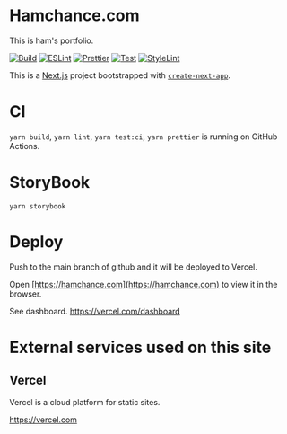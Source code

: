 # Hamchance.com

This is ham's portfolio.

[![Build](https://github.com/ham0215/hamchance/actions/workflows/build.yml/badge.svg)](https://github.com/ham0215/hamchance/actions/workflows/build.yml)
[![ESLint](https://github.com/ham0215/hamchance/actions/workflows/eslint.yml/badge.svg)](https://github.com/ham0215/hamchance/actions/workflows/eslint.yml)
[![Prettier](https://github.com/ham0215/hamchance/actions/workflows/prettier.yml/badge.svg)](https://github.com/ham0215/hamchance/actions/workflows/prettier.yml)
[![Test](https://github.com/ham0215/hamchance/actions/workflows/test.yml/badge.svg)](https://github.com/ham0215/hamchance/actions/workflows/test.yml)
[![StyleLint](https://github.com/ham0215/hamchance/actions/workflows/stylelint.yml/badge.svg)](https://github.com/ham0215/hamchance/actions/workflows/stylelint.yml)

This is a [Next.js](https://nextjs.org/) project bootstrapped with [`create-next-app`](https://github.com/vercel/next.js/tree/canary/packages/create-next-app).

# CI

`yarn build`, `yarn lint`, `yarn test:ci`, `yarn prettier` is running on GitHub Actions.

# StoryBook

```
yarn storybook
```

# Deploy

Push to the main branch of github and it will be deployed to Vercel.

Open [https://hamchance.com](https://hamchance.com) to view it in the browser.

See dashboard. https://vercel.com/dashboard

# External services used on this site

## Vercel

Vercel is a cloud platform for static sites.

https://vercel.com
